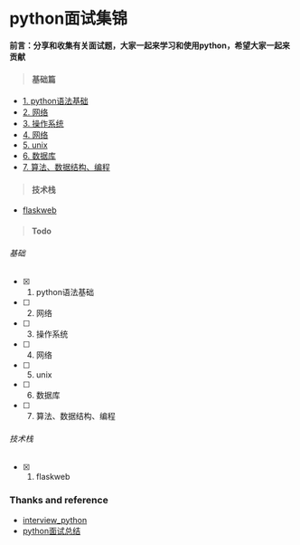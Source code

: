 # python面试集锦

**前言：分享和收集有关面试题，大家一起来学习和使用python，希望大家一起来贡献**



>#### 基础篇

  * [1. python语法基础](https://github.com/jasonhubs/python_interview/interview_base/chap_syntax.md)
  * [2. 网络](#3)
  * [3. 操作系统](#4)
  * [4. 网络](#5)
  * [5. unix](#6)
  * [6. 数据库](#7)
  * [7. 算法、数据结构、编程](#7)


>#### 技术栈

  * [flaskweb](#2.1)

>#### Todo

###### 基础

  - [x] 1. python语法基础
  - [ ] 2. 网络
  - [ ] 3. 操作系统
  - [ ] 4. 网络
  - [ ] 5. unix
  - [ ] 6. 数据库
  - [ ] 7. 算法、数据结构、编程

###### 技术栈
  - [x] 1. flaskweb


















### Thanks and reference
-  [interview_python](https://github.com/taizilongxu/interview_python)
- [python面试总结](https://www.cnblogs.com/luchuangao/articles/Interview.html)

